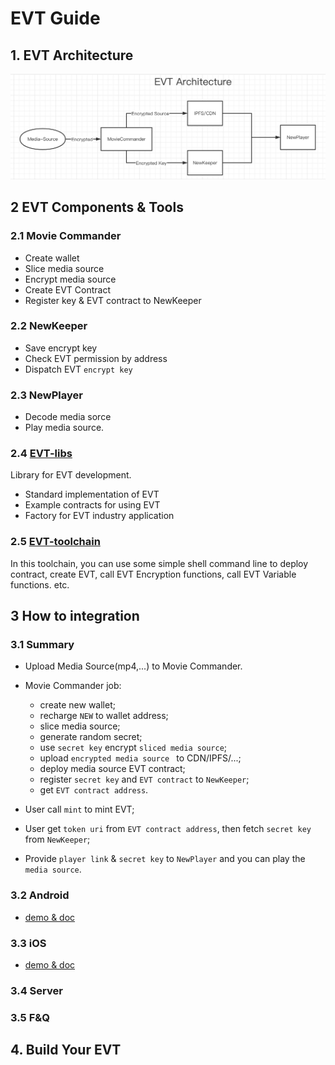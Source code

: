 # EVT Guide


## 1. EVT Architecture

![EVT Architecture](./res/EVT.png)

## 2 EVT Components & Tools

### 2.1 Movie Commander

- Create wallet
- Slice media source
- Encrypt media source
- Create EVT Contract
- Register key & EVT contract to NewKeeper

### 2.2 NewKeeper

- Save encrypt key
- Check EVT permission by address
- Dispatch EVT `encrypt key`

### 2.3 NewPlayer

- Decode media sorce
- Play media source.

### 2.4 [EVT-libs](https://github.com/newtonproject/EVT-lib)

Library for EVT development.
- Standard implementation of EVT
- Example contracts for using EVT
- Factory for EVT industry application

### 2.5 [EVT-toolchain](https://github.com/newtonproject/EVT-toolchain)

In this toolchain, you can use some simple shell command line to deploy contract, create EVT, call EVT Encryption functions, call EVT Variable functions. etc.

## 3 How to integration

### 3.1 Summary

- Upload Media Source(mp4,...) to Movie Commander.

- Movie Commander job:
  - create new wallet; 
  - recharge `NEW` to wallet address;
  - slice media source;
  - generate random secret;
  - use `secret key` encrypt `sliced media source`;
  - upload `encrypted media source ` to CDN/IPFS/...;
  - deploy media source EVT contract;
  - register `secret key` and `EVT contract` to `NewKeeper`;
  - get `EVT contract address`.

- User call `mint` to mint EVT;

- User get `token uri` from `EVT contract address`, then fetch `secret key` from `NewKeeper`;

- Provide `player link` & `secret key` to `NewPlayer` and you can play the `media source`.

### 3.2 Android
- [demo & doc](https://gitlab.weinvent.org/wave/business/wave-websites/EVT-player-android)
### 3.3 iOS
- [demo & doc](https://gitlab.weinvent.org/wave/business/wave-websites/EVT-player-ios)

### 3.4 Server

### 3.5 F&Q


## 4. Build Your EVT
